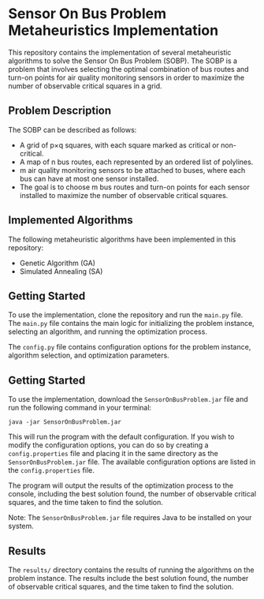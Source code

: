 <h1>Sensor On Bus Problem Metaheuristics Implementation</h1>
<p>This repository contains the implementation of several metaheuristic algorithms to solve the Sensor On Bus Problem (SOBP). The SOBP is a problem that involves selecting the optimal combination of bus routes and turn-on points for air quality monitoring sensors in order to maximize the number of observable critical squares in a grid.</p>
<h2>Problem Description</h2>
<p>The SOBP can be described as follows:</p>
<ul>
	<li>A grid of p×q squares, with each square marked as critical or non-critical.</li>
	<li>A map of n bus routes, each represented by an ordered list of polylines.</li>
	<li>m air quality monitoring sensors to be attached to buses, where each bus can have at most one sensor installed.</li>
	<li>The goal is to choose m bus routes and turn-on points for each sensor installed to maximize the number of observable critical squares.</li>
</ul>
<h2>Implemented Algorithms</h2>
<p>The following metaheuristic algorithms have been implemented in this repository:</p>
<ul>
	<li>Genetic Algorithm (GA)</li>
	<li>Simulated Annealing (SA)</li>
</ul>
<h2>Getting Started</h2>
<p>To use the implementation, clone the repository and run the 
	<code>main.py</code> file. The 
	<code>main.py</code> file contains the main logic for initializing the problem instance, selecting an algorithm, and running the optimization process.
</p>
<p>The 
	<code>config.py</code> file contains configuration options for the problem instance, algorithm selection, and optimization parameters.
</p>

<h2>Getting Started</h2>
<p>To use the implementation, download the 
	<code>SensorOnBusProblem.jar</code> file and run the following command in your terminal:
</p>
<code class="!whitespace-pre hljs">java -jar SensorOnBusProblem.jar
</code>
<p>This will run the program with the default configuration. If you wish to modify the configuration options, you can do so by creating a 
	<code>config.properties</code> file and placing it in the same directory as the 
	<code>SensorOnBusProblem.jar</code> file. The available configuration options are listed in the 
	<code>config.properties</code> file.
</p>
<p>The program will output the results of the optimization process to the console, including the best solution found, the number of observable critical squares, and the time taken to find the solution.</p>
<p>Note: The 
	<code>SensorOnBusProblem.jar</code> file requires Java to be installed on your system.
</p>

<h2>Results</h2>
<p>The 
	<code>results/</code> directory contains the results of running the algorithms on the problem instance. The results include the best solution found, the number of observable critical squares, and the time taken to find the solution.
</p>
